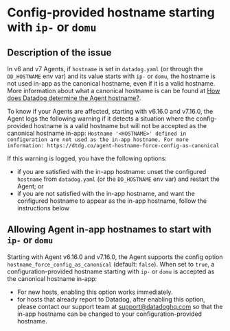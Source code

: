 # Config-provided hostname starting with `ip-` or `domu`

## Description of the issue

In v6 and v7 Agents, if `hostname` is set in `datadog.yaml` (or through the `DD_HOSTNAME` env var) and its value starts with `ip-` or `domu`, the hostname is not used in-app as the canonical hostname, even if it is a valid hostname.
More information about what a canonical hostname is can be found at [How does Datadog determine the Agent hostname?](https://docs.datadoghq.com/agent/faq/how-datadog-agent-determines-the-hostname/?tab=agentv6v7#agent-versions).

To know if your Agents are affected, starting with v6.16.0 and v7.16.0, the Agent logs the following warning if it detects a situation where the config-provided hostname is a valid hostname but will not be accepted as the canonical hostname in-app:
`Hostname '<HOSTNAME>' defined in configuration are not used as the in-app hostname. For more information: https://dtdg.co/agent-hostname-force-config-as-canonical`

If this warning is logged, you have the following options:

- if you are satisfied with the in-app hostname: unset the configured `hostname` from `datadog.yaml` (or the `DD_HOSTNAME` env var) and restart the Agent; or
- if you are not satisfied with the in-app hostname, and want the configured hostname to appear as the in-app hostname, follow the instructions below

## Allowing Agent in-app hostnames to start with `ip-` or `domu`

Starting with Agent v6.16.0 and v7.16.0, the Agent supports the config option `hostname_force_config_as_canonical` (default: `false`). When set to `true`, a configuration-provided hostname starting with `ip-` or `domu` is accepted as the canonical hostname in-app:

- For new hosts, enabling this option works immediately.
- for hosts that already report to Datadog, after enabling this option, please contact our support team at support@datadoghq.com so that the in-app hostname can be changed to your configuration-provided hostname.
